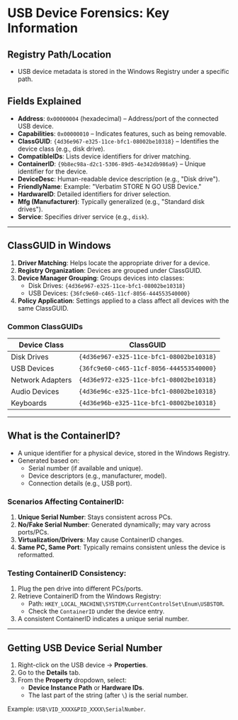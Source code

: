 # USB Device Forensics: Key Information

## Registry Path/Location
- USB device metadata is stored in the Windows Registry under a specific path.

## Fields Explained
- **Address**: `0x00000004` (hexadecimal) – Address/port of the connected USB device.
- **Capabilities**: `0x00000010` – Indicates features, such as being removable.
- **ClassGUID**: `{4d36e967-e325-11ce-bfc1-08002be10318}` – Identifies the device class (e.g., disk drive).
- **CompatibleIDs**: Lists device identifiers for driver matching.
- **ContainerID**: `{9b8ec98a-d2c1-5306-89d5-4e342db986a9}` – Unique identifier for the device.
- **DeviceDesc**: Human-readable device description (e.g., "Disk drive").
- **FriendlyName**: Example: "Verbatim STORE N GO USB Device."
- **HardwareID**: Detailed identifiers for driver selection.
- **Mfg (Manufacturer)**: Typically generalized (e.g., "Standard disk drives").
- **Service**: Specifies driver service (e.g., `disk`).

---

## ClassGUID in Windows
1. **Driver Matching**: Helps locate the appropriate driver for a device.
2. **Registry Organization**: Devices are grouped under ClassGUID.
3. **Device Manager Grouping**: Groups devices into classes:
   - Disk Drives: `{4d36e967-e325-11ce-bfc1-08002be10318}`
   - USB Devices: `{36fc9e60-c465-11cf-8056-444553540000}`
4. **Policy Application**: Settings applied to a class affect all devices with the same ClassGUID.

### Common ClassGUIDs
| Device Class       | ClassGUID                                |
|--------------------|------------------------------------------|
| Disk Drives        | `{4d36e967-e325-11ce-bfc1-08002be10318}`|
| USB Devices        | `{36fc9e60-c465-11cf-8056-444553540000}`|
| Network Adapters   | `{4d36e972-e325-11ce-bfc1-08002be10318}`|
| Audio Devices      | `{4d36e96c-e325-11ce-bfc1-08002be10318}`|
| Keyboards          | `{4d36e96b-e325-11ce-bfc1-08002be10318}`|

---

## What is the ContainerID?
- A unique identifier for a physical device, stored in the Windows Registry.
- Generated based on:
  - Serial number (if available and unique).
  - Device descriptors (e.g., manufacturer, model).
  - Connection details (e.g., USB port).

### Scenarios Affecting ContainerID:
1. **Unique Serial Number**: Stays consistent across PCs.
2. **No/Fake Serial Number**: Generated dynamically; may vary across ports/PCs.
3. **Virtualization/Drivers**: May cause ContainerID changes.
4. **Same PC, Same Port**: Typically remains consistent unless the device is reformatted.

### Testing ContainerID Consistency:
1. Plug the pen drive into different PCs/ports.
2. Retrieve ContainerID from the Windows Registry:
   - Path: `HKEY_LOCAL_MACHINE\SYSTEM\CurrentControlSet\Enum\USBSTOR`.
   - Check the `ContainerID` under the device entry.
3. A consistent ContainerID indicates a unique serial number.

---

## Getting USB Device Serial Number
1. Right-click on the USB device → **Properties**.
2. Go to the **Details** tab.
3. From the **Property** dropdown, select:
   - **Device Instance Path** or **Hardware IDs**.
   - The last part of the string (after `\`) is the serial number.

Example: `USB\VID_XXXX&PID_XXXX\SerialNumber`.


